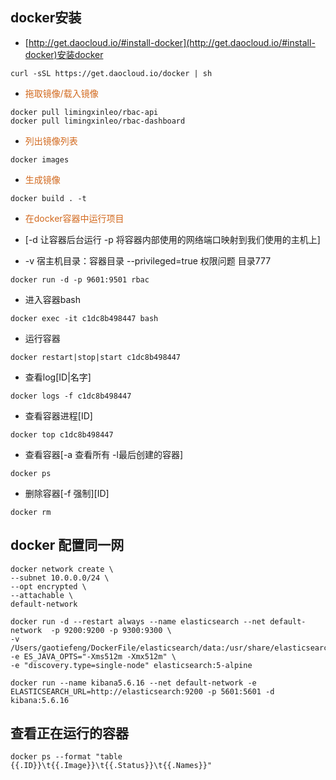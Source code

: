 ## docker安装
- [http://get.daocloud.io/#install-docker](http://get.daocloud.io/#install-docker)安装docker

```
curl -sSL https://get.daocloud.io/docker | sh
```

- <div style="color: chocolate">拖取镜像/载入镜像</div>
 
```
docker pull limingxinleo/rbac-api
docker pull limingxinleo/rbac-dashboard
```
- <div style="color: chocolate"> 列出镜像列表</div>
 
```
docker images
```

- <div style="color: chocolate">生成镜像</div>

```
docker build . -t 
```
- <div style="color: chocolate">在docker容器中运行项目</div>

-  [-d 让容器后台运行 -p 将容器内部使用的网络端口映射到我们使用的主机上]
-  -v 宿主机目录：容器目录  --privileged=true  权限问题  目录777

```
docker run -d -p 9601:9501 rbac
```

- 进入容器bash

```
docker exec -it c1dc8b498447 bash
```

- 运行容器

```
docker restart|stop|start c1dc8b498447
```

- 查看log[ID|名字]

```
docker logs -f c1dc8b498447
```
- 查看容器进程[ID]

```
docker top c1dc8b498447
```

- 查看容器[-a 查看所有 -l最后创建的容器]

```
docker ps 
```

- 删除容器[-f 强制][ID]

```
docker rm 
```

## docker 配置同一网
```
docker network create \
--subnet 10.0.0.0/24 \
--opt encrypted \
--attachable \
default-network
```
```
docker run -d --restart always --name elasticsearch --net default-network  -p 9200:9200 -p 9300:9300 \
-v /Users/gaotiefeng/DockerFile/elasticsearch/data:/usr/share/elasticsearch/data -e ES_JAVA_OPTS="-Xms512m -Xmx512m" \
-e "discovery.type=single-node" elasticsearch:5-alpine

```

```
docker run --name kibana5.6.16 --net default-network -e ELASTICSEARCH_URL=http://elasticsearch:9200 -p 5601:5601 -d kibana:5.6.16  
```
## 查看正在运行的容器
```
docker ps --format "table {{.ID}}\t{{.Image}}\t{{.Status}}\t{{.Names}}"
```



